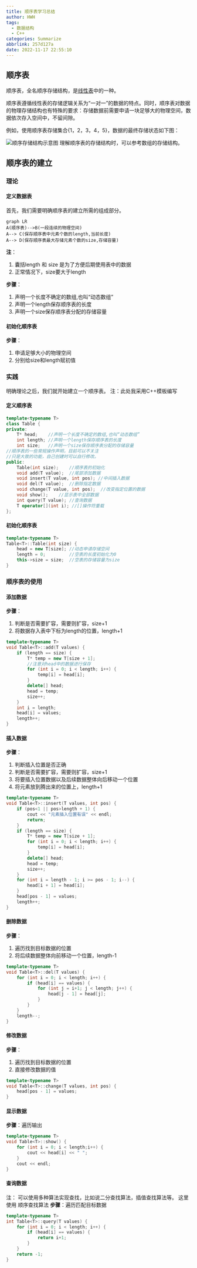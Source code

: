 ```yaml
---
title: 顺序表学习总结
author: HWH
tags:
  - 数据结构
  - C++
categories: Summarize
abbrlink: 257d127a
date: 2022-11-17 22:55:10
---
```



## 顺序表
顺序表，全名顺序存储结构，是[线性表](https://blog.csdn.net/h2763246823/article/details/108021474)中的一种。

顺序表遵循线性表的存储逻辑关系为“一对一”的数据的特点。同时，顺序表对数据的物理存储结构也有特殊的要求：存储数据前需要申请一块足够大的物理空间，数据依次存入空间中，不留间隙。

例如，使用顺序表存储集合{1，2，3，4，5}，数据的最终存储状态如下图：

![顺序存储结构示意图](https://img-blog.csdnimg.cn/20200818202543171.png#pic_center)
理解顺序表的存储结构时，可以参考数组的存储结构。
## 顺序表的建立
### 理论
#### 定义数据表
首先，我们需要明确顺序表的建立所需的组成部分。
```mermaid
graph LR
A(顺序表)-->B(一段连续的物理空间)
A--> C(保存顺序表中元素个数的length,当前长度)
A--> D(保存顺序表最大存储元素个数的size,存储容量)
```
**注**：

1. 囊括length 和 size 是为了方便后期使用表中的数据
2. 正常情况下，size要大于length

**步骤**：

1. 声明一个长度不确定的数组,也叫“动态数组”
2. 声明一个length保存顺序表的长度
3. 声明一个size保存顺序表分配的存储容量

#### 初始化顺序表
**步骤**：

1. 申请足够大小的物理空间
2. 分别给size和length赋初值

### 实践
明确理论之后，我们就开始建立一个顺序表。
注：此处我采用C++模板编写

#### 定义顺序表
```cpp
template<typename T>
class Table {
private:
	T* head;	//声明一个长度不确定的数组,也叫“动态数组”
	int length;	//声明一个length保存顺序表的长度
	int size;	//声明一个size保存顺序表分配的存储容量
//顺序表的一些常规操作声明，目前可以不关注
//只是大致的功能，自己创建时可以自行修改。
public:
	Table(int size);	//顺序表的初始化
	void add(T value);	//尾部添加数据
	void insert(T value, int pos); //中间插入数据
	void del(T value);	//删除指定数据
	void change(T value, int pos);	//改变指定位置的数据
	void show();	//显示表中全部数据
	int query(T value);	//查询数据
	T operator[](int i); //[]操作符重载
};
```

#### 初始化顺序表

```cpp
template<typename T>
Table<T>::Table(int size) {
	head = new T[size];	//动态申请存储空间
	length = 0;			//空表的长度初始化为0
	this->size = size;	//空表的存储容量为size
}
```

### 顺序表的使用

#### 添加数据

**步骤**：

1. 判断是否需要扩容，需要则扩容，size+1
2. 将数据存入表中下标为length的位置，length+1

```cpp
template<typename T>
void Table<T>::add(T values) {
	if (length == size) {
		T* temp = new T[size + 1];
		//注意对head中的数据进行保存
		for (int i = 0; i < length; i++) {
			temp[i] = head[i];
		}
		delete[] head;
		head = temp;
		size++;
	}
	int i = length;
	head[i] = values;
	length++;
}
```
#### 插入数据

**步骤**：

1. 判断插入位置是否正确
2. 判断是否需要扩容，需要则扩容，size+1
3. 将要插入位置数据以及后续数据整体向后移动一个位置
4. 将元素放到腾出来的位置上，length+1

```cpp
template<typename T>
void Table<T>::insert(T values, int pos) {
	if (pos<1 || pos>length + 1) {
		cout << "元素插入位置有误" << endl;
		return;
	}
	if (length == size) {
		T* temp = new T[size + 1];
		for (int i = 0; i < length; i++) {
			temp[i] = head[i];
		}
		delete[] head;
		head = temp;
		size++;
	}
	for (int i = length - 1; i >= pos - 1; i--) {
		head[i + 1] = head[i];
	}
	head[pos - 1] = values;
	length++;
}
```
#### 删除数据

**步骤**：

1. 遍历找到目标数据的位置
2. 将后续数据整体向前移动一个位置，length-1

```cpp
template<typename T>
void Table<T>::del(T values) {
	for (int i = 0; i < length; i++) {
		if (head[i] == values) {
			for (int j = i+1; j < length; j++) {
				head[j - 1] = head[j];
			}
		}
	}
	length--;
}
```
#### 修改数据

**步骤**：

1. 遍历找到目标数据的位置
2. 直接修改数据的值

```cpp
template<typename T>
void Table<T>::change(T values, int pos) {
	head[pos - 1] = values;
}
```
#### 显示数据

**步骤**：遍历输出

```cpp
template<typename T>
void Table<T>::show() {
	for (int i = 0; i < length;i++) {
		cout << head[i] << " ";
	}
	cout << endl;
}
```

#### 查询数据
注： 可以使用多种算法实现查找，比如说二分查找算法，插值查找算法等。
这里使用 顺序查找算法
**步骤**：遍历匹配目标数据

```cpp
template<typename T>
int Table<T>::query(T values) {
	for (int i = 0; i < length; i++) {
		if (head[i] == values) {
			return i+1;
		}
	}
	return -1;
}
```
